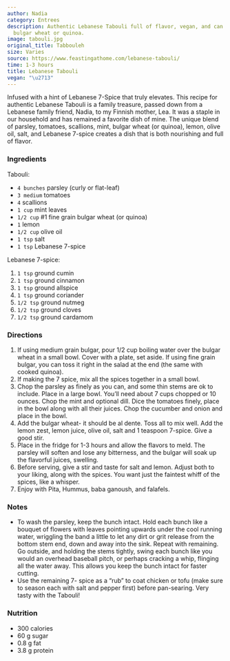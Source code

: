 ```yaml
---
author: Nadia
category: Entrees
description: Authentic Lebanese Tabouli full of flavor, vegan, and can be made with
  bulgar wheat or quinoa.
image: tabouli.jpg
original_title: Tabbouleh
size: Varies
source: https://www.feastingathome.com/lebanese-tabouli/
time: 1-3 hours
title: Lebanese Tabouli
vegan: "\u2713"
---
```


Infused with a hint of Lebanese 7-Spice that truly elevates. This recipe for authentic Lebanese Tabouli is a family treasure, passed down from a Lebanese family friend, Nadia, to my Finnish mother, Lea. It was a staple in our household and has remained a favorite dish of mine. The unique blend of parsley, tomatoes, scallions, mint, bulgar wheat (or quinoa), lemon, olive oil, salt, and Lebanese 7-spice creates a dish that is both nourishing and full of flavor.

### Ingredients

Tabouli:

* `4 bunches` parsley (curly or flat-leaf)
* `3 medium` tomatoes
* `4` scallions
* `1 cup` mint leaves
* `1/2 cup` #1 fine grain bulgar wheat (or quinoa)
* `1` lemon
* `1/2 cup` olive oil
* `1 tsp` salt
* `1 tsp` Lebanese 7-spice

Lebanese 7-spice:

1.  `1 tsp` ground cumin
2.  `1 tsp` ground cinnamon
3.  `1 tsp` ground allspice
4.  `1 tsp` ground coriander
5.  `1/2 tsp` ground nutmeg
6.  `1/2 tsp` ground cloves
7.  `1/2 tsp` ground cardamom

### Directions

1. If using medium grain bulgar, pour 1/2 cup boiling water over the bulgar wheat in a small bowl. Cover with a plate, set aside. If using fine grain bulgar, you can toss it right in the salad at the end (the same with cooked quinoa).
2. If making the 7 spice, mix all the spices together in a small bowl.
3. Chop the parsley as finely as you can, and some thin stems are ok to include. Place in a large bowl. You’ll need about 7 cups chopped or 10 ounces. Chop the mint and optional dill. Dice the tomatoes finely, place in the bowl along with all their juices. Chop the cucumber and onion and place in the bowl.
4. Add the bulgar wheat- it should be al dente. Toss all to mix well. Add the lemon zest, lemon juice, olive oil, salt and 1 teaspoon 7-spice. Give a good stir.
5. Place in the fridge for 1-3 hours and allow the flavors to meld. The parsley will soften and lose any bitterness, and the bulgar will soak up the flavorful juices, swelling.
6. Before serving, give a stir and taste for salt and lemon. Adjust both to your liking, along with the spices. You want just the faintest whiff of the spices, like a whisper.
7. Enjoy with Pita, Hummus, baba ganoush, and falafels.

### Notes

* To wash the parsley, keep the bunch intact. Hold each bunch like a bouquet of flowers with leaves pointing upwards under the cool running water, wriggling the band a little to let any dirt or grit release from the bottom stem end, down and away into the sink. Repeat with remaining. Go outside, and holding the stems tightly, swing each bunch like you would an overhead baseball pitch, or perhaps cracking a whip, flinging all the water away. This allows you keep the bunch intact for faster cutting.
* Use the remaining 7- spice as a “rub” to coat chicken or tofu (make sure to season each with salt and pepper first) before pan-searing. Very tasty with the Tabouli!

### Nutrition

* 300 calories
* 60 g sugar
* 0.8 g fat
* 3.8 g protein